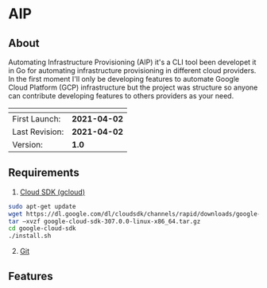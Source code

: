 # AIP

## About
Automating Infrastructure Provisioning (AIP) it's a CLI tool been developet it in Go for automating infrastructure provisioning in different cloud providers. In the first moment I'll only be developing features to automate Google Cloud Platform (GCP) infrastructure but the project was structure so anyone can contribute developing features to others providers as your need.

| <!-- --> | <!-- --> | 
--------------- |  ---------------
First Launch:   | **2021-04-02**    
Last Revision:  | **2021-04-02**    
Version:        | **1.0**

## Requirements

1. [Cloud SDK (gcloud)](https://cloud.google.com/sdk)

```bash
sudo apt-get update
wget https://dl.google.com/dl/cloudsdk/channels/rapid/downloads/google-cloud-sdk-307.0.0-linux-x86_64.tar.gz
tar –xvzf google-cloud-sdk-307.0.0-linux-x86_64.tar.gz
cd google-cloud-sdk
./install.sh

```

2. [Git](https://git-scm.com/about)

## Features
